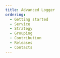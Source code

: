 ```yaml
---
title: Advanced Logger
ordering:
  - Getting started
  - Service
  - Strategy
  - Grouping
  - Contribution
  - Releases
  - Contacts
---
```

